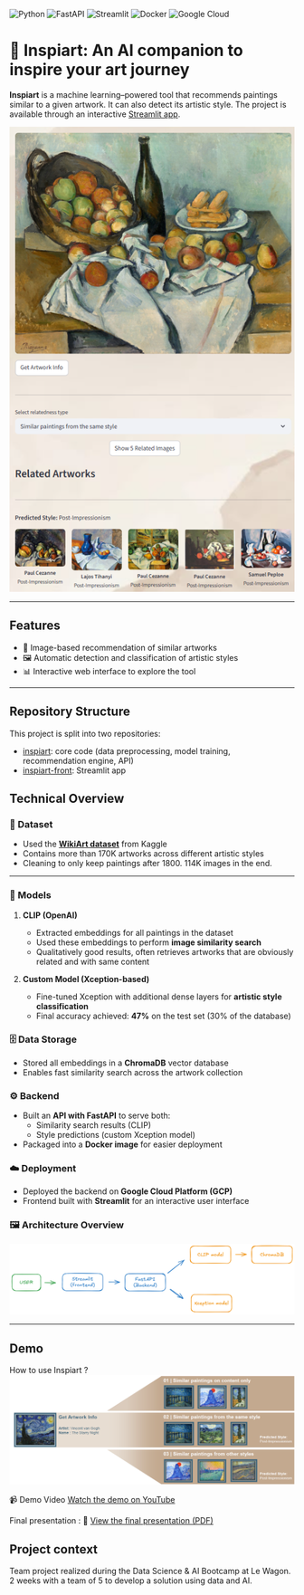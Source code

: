![Python](https://img.shields.io/badge/Python-3776AB?logo=python&logoColor=white)
![FastAPI](https://img.shields.io/badge/FastAPI-009688?logo=fastapi&logoColor=white)
![Streamlit](https://img.shields.io/badge/Streamlit-FF4B4B?logo=streamlit&logoColor=white)
![Docker](https://img.shields.io/badge/Docker-2496ED?logo=docker&logoColor=white)
![Google Cloud](https://img.shields.io/badge/GCP-4285F4?logo=googlecloud&logoColor=white)



# 🎨 Inspiart: An AI companion to inspire your art journey

**Inspiart** is a machine learning–powered tool that recommends paintings similar to a given artwork. It can also detect its artistic style.
The project is available through an interactive [Streamlit app](https://inspiart-front-ezzt5hf8yf9rfrkaevwu5w.streamlit.app/).


![App Screenshot](assets/Demo-pic-2.png)


---


## Features
- 🔎 Image-based recommendation of similar artworks
- 🖼️ Automatic detection and classification of artistic styles
- 📊 Interactive web interface to explore the tool


---

## Repository Structure
This project is split into two repositories:
- [inspiart](https://github.com/gwen-m97/inspiart): core code (data preprocessing, model training, recommendation engine, API)
- [inspiart-front](https://github.com/gwen-m97/inspiart-front): Streamlit app



## Technical Overview

### 📂 Dataset
- Used the **[WikiArt dataset](https://www.kaggle.com/datasets/simolopes/wikiart-all-artpieces)** from Kaggle
- Contains more than 170K artworks across different artistic styles
- Cleaning to only keep paintings after 1800. 114K images in the end.

---

### 🤖 Models

1. **CLIP (OpenAI)**
   - Extracted embeddings for all paintings in the dataset
   - Used these embeddings to perform **image similarity search**
   - Qualitatively good results, often retrieves artworks that are obviously related and with same content

2. **Custom Model (Xception-based)**
   - Fine-tuned Xception with additional dense layers for **artistic style classification**
   - Final accuracy achieved: **47%** on the test set (30% of the database)


### 🗄️ Data Storage
- Stored all embeddings in a **ChromaDB** vector database
- Enables fast similarity search across the artwork collection


### ⚙️ Backend
- Built an **API with FastAPI** to serve both:
  - Similarity search results (CLIP)
  - Style predictions (custom Xception model)
- Packaged into a **Docker image** for easier deployment


### ☁️ Deployment
- Deployed the backend on **Google Cloud Platform (GCP)**
- Frontend built with **Streamlit** for an interactive user interface


### 🖼️ Architecture Overview
![Architecture](assets/Architecture.png)


---


## Demo
How to use Inspiart ?
![App user path](assets/Demo-pic-1.png)

📹 Demo Video
[Watch the demo on YouTube](https://www.youtube.com/watch?v=uE1tRA1KkAE)

Final presentation :
📄 [View the final presentation (PDF)](assets/Inspiart_presentation.pdf)



## Project context
Team project realized during the Data Science & AI Bootcamp at Le Wagon.
2 weeks with a team of 5 to develop a solution using data and AI.
